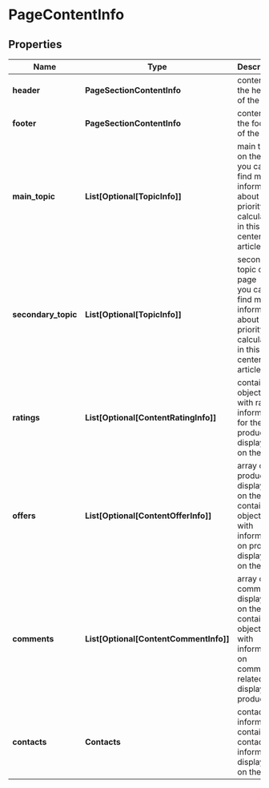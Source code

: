 # PageContentInfo


## Properties

| Name | Type | Description | Notes |
|------------ | ------------- | ------------- | -------------|
**header** | **PageSectionContentInfo** | content of the header of the table |[optional]|
**footer** | **PageSectionContentInfo** | content of the footer of the table |[optional]|
**main_topic** | **List[Optional[TopicInfo]]** | main topic on the page<br>you can find more information about topic priority calculation in this help center article |[optional]|
**secondary_topic** | **List[Optional[TopicInfo]]** | secondary topic on the page<br>you can find more information about topic priority calculation in this help center article |[optional]|
**ratings** | **List[Optional[ContentRatingInfo]]** | contains objects with rating information for the products displayed on the page |[optional]|
**offers** | **List[Optional[ContentOfferInfo]]** | array of products displayed on the page<br>contains objects with information on products displayed on the page |[optional]|
**comments** | **List[Optional[ContentCommentInfo]]** | array of comments displayed on the page<br>contains objects with information on comments related to displayed products |[optional]|
**contacts** | **Contacts** | contact information<br>contains contact information displayed on the page |[optional]|